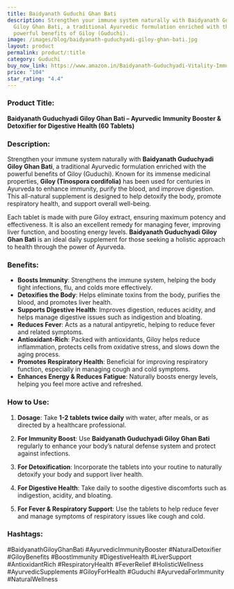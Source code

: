 ```yaml
---
title: Baidyanath Guduchi Ghan Bati
description: Strengthen your immune system naturally with Baidyanath Guduchyadi
  Giloy Ghan Bati, a traditional Ayurvedic formulation enriched with the
  powerful benefits of Giloy (Guduchi).
image: /images/blog/baidyanath-guduchyadi-giloy-ghan-bati.jpg
layout: product
permalink: product/:title
category: Guduchi
buy_now_link: https://www.amazon.in/Baidyanath-Guduchyadi-Vitality-Immunity-Booster/dp/B08RK7V8T3/ref=sr_1_4_sspa?crid=2RC2ILXDK0KYX&tag=ayushmonk-21
price: "104"
star_rating: "4.4"
---
```

### Product Title:
**Baidyanath Guduchyadi Giloy Ghan Bati – Ayurvedic Immunity Booster & Detoxifier for Digestive Health (60 Tablets)**

### Description:
Strengthen your immune system naturally with **Baidyanath Guduchyadi Giloy Ghan Bati**, a traditional Ayurvedic formulation enriched with the powerful benefits of Giloy (Guduchi). Known for its immense medicinal properties, **Giloy (Tinospora cordifolia)** has been used for centuries in Ayurveda to enhance immunity, purify the blood, and improve digestion. This all-natural supplement is designed to help detoxify the body, promote respiratory health, and support overall well-being.

Each tablet is made with pure Giloy extract, ensuring maximum potency and effectiveness. It is also an excellent remedy for managing fever, improving liver function, and boosting energy levels. **Baidyanath Guduchyadi Giloy Ghan Bati** is an ideal daily supplement for those seeking a holistic approach to health through the power of Ayurveda.

### Benefits:
- **Boosts Immunity**: Strengthens the immune system, helping the body fight infections, flu, and colds more effectively.
- **Detoxifies the Body**: Helps eliminate toxins from the body, purifies the blood, and promotes liver health.
- **Supports Digestive Health**: Improves digestion, reduces acidity, and helps manage digestive issues such as indigestion and bloating.
- **Reduces Fever**: Acts as a natural antipyretic, helping to reduce fever and related symptoms.
- **Antioxidant-Rich**: Packed with antioxidants, Giloy helps reduce inflammation, protects cells from oxidative stress, and slows down the aging process.
- **Promotes Respiratory Health**: Beneficial for improving respiratory function, especially in managing cough and cold symptoms.
- **Enhances Energy & Reduces Fatigue**: Naturally boosts energy levels, helping you feel more active and refreshed.

### How to Use:
1. **Dosage**: Take **1-2 tablets twice daily** with water, after meals, or as directed by a healthcare professional.
   
2. **For Immunity Boost**: Use **Baidyanath Guduchyadi Giloy Ghan Bati** regularly to enhance your body’s natural defense system and protect against infections.

3. **For Detoxification**: Incorporate the tablets into your routine to naturally detoxify your body and support liver health.

4. **For Digestive Health**: Take daily to soothe digestive discomforts such as indigestion, acidity, and bloating.

5. **For Fever & Respiratory Support**: Use the tablets to help reduce fever and manage symptoms of respiratory issues like cough and cold.

### Hashtags:
#BaidyanathGiloyGhanBati #AyurvedicImmunityBooster #NaturalDetoxifier #GiloyBenefits #BoostImmunity #DigestiveHealth #LiverSupport #AntioxidantRich #RespiratoryHealth #FeverRelief #HolisticWellness #AyurvedicSupplements #GiloyForHealth #Guduchi #AyurvedaForImmunity #NaturalWellness
